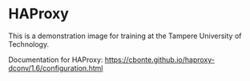 # HAProxy


This is a demonstration image for training at the Tampere University of Technology.

Documentation for HAProxy: https://cbonte.github.io/haproxy-dconv/1.6/configuration.html
